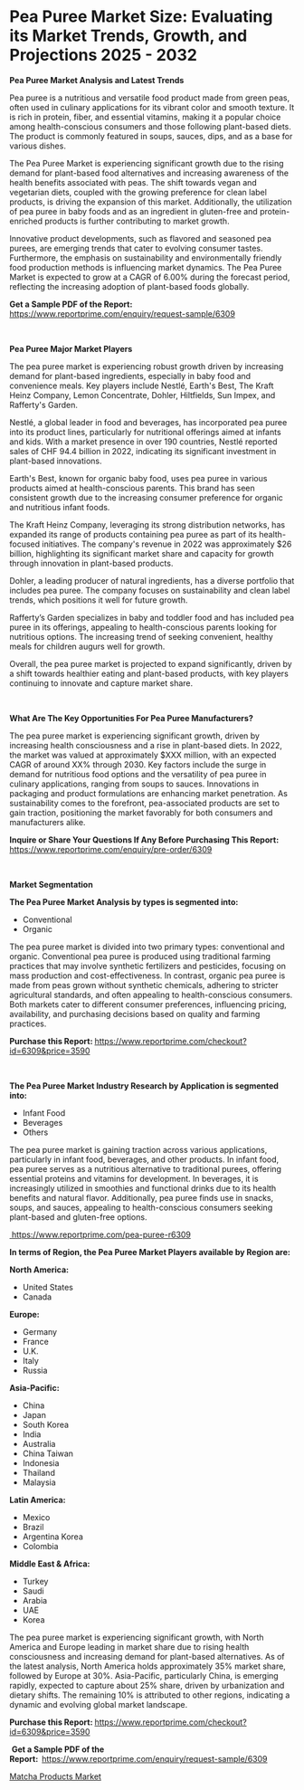 <p><h1>Pea Puree Market Size: Evaluating its Market Trends, Growth, and Projections 2025 - 2032</h1></p><p><strong>Pea Puree Market Analysis and Latest Trends</strong></p>
<p><p>Pea puree is a nutritious and versatile food product made from green peas, often used in culinary applications for its vibrant color and smooth texture. It is rich in protein, fiber, and essential vitamins, making it a popular choice among health-conscious consumers and those following plant-based diets. The product is commonly featured in soups, sauces, dips, and as a base for various dishes.</p><p>The Pea Puree Market is experiencing significant growth due to the rising demand for plant-based food alternatives and increasing awareness of the health benefits associated with peas. The shift towards vegan and vegetarian diets, coupled with the growing preference for clean label products, is driving the expansion of this market. Additionally, the utilization of pea puree in baby foods and as an ingredient in gluten-free and protein-enriched products is further contributing to market growth.</p><p>Innovative product developments, such as flavored and seasoned pea purees, are emerging trends that cater to evolving consumer tastes. Furthermore, the emphasis on sustainability and environmentally friendly food production methods is influencing market dynamics. The Pea Puree Market is expected to grow at a CAGR of 6.00% during the forecast period, reflecting the increasing adoption of plant-based foods globally.</p></p>
<p><strong>Get a Sample PDF of the Report:&nbsp;</strong> <a href="https://www.reportprime.com/enquiry/request-sample/6309?utm_campaign=3542&utm_medium=2&utm_source=Github&utm_content=ia&utm_term=19032025&utm_id=pea-puree">https://www.reportprime.com/enquiry/request-sample/6309</a></p>
<p>&nbsp;</p>
<p><strong>Pea Puree Major Market Players</strong></p>
<p><p>The pea puree market is experiencing robust growth driven by increasing demand for plant-based ingredients, especially in baby food and convenience meals. Key players include Nestlé, Earth's Best, The Kraft Heinz Company, Lemon Concentrate, Dohler, Hiltfields, Sun Impex, and Rafferty's Garden.</p><p>Nestlé, a global leader in food and beverages, has incorporated pea puree into its product lines, particularly for nutritional offerings aimed at infants and kids. With a market presence in over 190 countries, Nestlé reported sales of CHF 94.4 billion in 2022, indicating its significant investment in plant-based innovations.</p><p>Earth's Best, known for organic baby food, uses pea puree in various products aimed at health-conscious parents. This brand has seen consistent growth due to the increasing consumer preference for organic and nutritious infant foods. </p><p>The Kraft Heinz Company, leveraging its strong distribution networks, has expanded its range of products containing pea puree as part of its health-focused initiatives. The company's revenue in 2022 was approximately $26 billion, highlighting its significant market share and capacity for growth through innovation in plant-based products.</p><p>Dohler, a leading producer of natural ingredients, has a diverse portfolio that includes pea puree. The company focuses on sustainability and clean label trends, which positions it well for future growth. </p><p>Rafferty’s Garden specializes in baby and toddler food and has included pea puree in its offerings, appealing to health-conscious parents looking for nutritious options. The increasing trend of seeking convenient, healthy meals for children augurs well for growth.</p><p>Overall, the pea puree market is projected to expand significantly, driven by a shift towards healthier eating and plant-based products, with key players continuing to innovate and capture market share.</p></p>
<p>&nbsp;</p>
<p><strong>What Are The Key Opportunities For Pea Puree Manufacturers?</strong></p>
<p><p>The pea puree market is experiencing significant growth, driven by increasing health consciousness and a rise in plant-based diets. In 2022, the market was valued at approximately $XXX million, with an expected CAGR of around XX% through 2030. Key factors include the surge in demand for nutritious food options and the versatility of pea puree in culinary applications, ranging from soups to sauces. Innovations in packaging and product formulations are enhancing market penetration. As sustainability comes to the forefront, pea-associated products are set to gain traction, positioning the market favorably for both consumers and manufacturers alike.</p></p>
<p><strong>Inquire or Share Your Questions If Any Before Purchasing This Report:</strong> <a href="https://www.reportprime.com/enquiry/pre-order/6309?utm_campaign=3542&utm_medium=2&utm_source=Github&utm_content=ia&utm_term=19032025&utm_id=pea-puree">https://www.reportprime.com/enquiry/pre-order/6309</a></p>
<p>&nbsp;</p>
<p><strong>Market Segmentation</strong></p>
<p><strong>The Pea Puree Market Analysis by types is segmented into:</strong></p>
<p><ul><li>Conventional</li><li>Organic</li></ul></p>
<p><p>The pea puree market is divided into two primary types: conventional and organic. Conventional pea puree is produced using traditional farming practices that may involve synthetic fertilizers and pesticides, focusing on mass production and cost-effectiveness. In contrast, organic pea puree is made from peas grown without synthetic chemicals, adhering to stricter agricultural standards, and often appealing to health-conscious consumers. Both markets cater to different consumer preferences, influencing pricing, availability, and purchasing decisions based on quality and farming practices.</p></p>
<p><strong>Purchase this Report:&nbsp;</strong><a href="https://www.reportprime.com/checkout?id=6309&price=3590&utm_campaign=3542&utm_medium=2&utm_source=Github&utm_content=ia&utm_term=19032025&utm_id=pea-puree">https://www.reportprime.com/checkout?id=6309&price=3590</a></p>
<p>&nbsp;</p>
<p><strong>The Pea Puree Market Industry Research by Application is segmented into:</strong></p>
<p><ul><li>Infant Food</li><li>Beverages</li><li>Others</li></ul></p>
<p><p>The pea puree market is gaining traction across various applications, particularly in infant food, beverages, and other products. In infant food, pea puree serves as a nutritious alternative to traditional purees, offering essential proteins and vitamins for development. In beverages, it is increasingly utilized in smoothies and functional drinks due to its health benefits and natural flavor. Additionally, pea puree finds use in snacks, soups, and sauces, appealing to health-conscious consumers seeking plant-based and gluten-free options.</p></p>
<p><a href="https://www.reportprime.com/pea-puree-r6309?utm_campaign=3542&utm_medium=2&utm_source=Github&utm_content=ia&utm_term=19032025&utm_id=pea-puree">&nbsp;https://www.reportprime.com/pea-puree-r6309</a></p>
<p><strong>In terms of Region, the Pea Puree Market Players available by Region are:</strong></p>
<p>
    <p> <strong> North America: </strong>
        <ul>
            <li>United States</li>
            <li>Canada</li>
        </ul>
        </p> 
    <p> <strong> Europe: </strong>
        <ul>
            <li>Germany</li>
            <li>France</li>
            <li>U.K.</li>
            <li>Italy</li>
            <li>Russia</li>
        </ul>
        </p> 
    <p> <strong> Asia-Pacific: </strong>
        <ul>
            <li>China</li>
            <li>Japan</li>
            <li>South Korea</li>
            <li>India</li>
            <li>Australia</li>
            <li>China Taiwan</li>
            <li>Indonesia</li>
            <li>Thailand</li>
            <li>Malaysia</li>
        </ul>
        </p> 
    <p> <strong> Latin America: </strong>
        <ul>
            <li>Mexico</li>
            <li>Brazil</li>
            <li>Argentina Korea</li>
            <li>Colombia</li>
        </ul>
        </p> 
    <p> <strong> Middle East & Africa: </strong>
        <ul>
            <li>Turkey</li>
            <li>Saudi</li>
            <li>Arabia</li>
            <li>UAE</li>
            <li>Korea</li>
        </ul>
    </p>
    </p>
<p><p>The pea puree market is experiencing significant growth, with North America and Europe leading in market share due to rising health consciousness and increasing demand for plant-based alternatives. As of the latest analysis, North America holds approximately 35% market share, followed by Europe at 30%. Asia-Pacific, particularly China, is emerging rapidly, expected to capture about 25% share, driven by urbanization and dietary shifts. The remaining 10% is attributed to other regions, indicating a dynamic and evolving global market landscape.</p></p>
<p><strong>Purchase this Report: </strong><a href="https://www.reportprime.com/checkout?id=6309&price=3590&utm_campaign=3542&utm_medium=2&utm_source=Github&utm_content=ia&utm_term=19032025&utm_id=pea-puree">https://www.reportprime.com/checkout?id=6309&price=3590</a></p>
<p>&nbsp;<strong>Get a Sample PDF of the Report:&nbsp;&nbsp;</strong><a href="https://www.reportprime.com/enquiry/request-sample/6309?utm_campaign=3542&utm_medium=2&utm_source=Github&utm_content=ia&utm_term=19032025&utm_id=pea-puree">https://www.reportprime.com/enquiry/request-sample/6309</a></p>
<p><strong></strong></p>
<p><p><a href="https://github.com/ugurgyuri/Market-Research-Report-List-1/blob/main/matcha-products-market.md?utm_campaign=3542&utm_medium=2&utm_source=Github&utm_content=ia&utm_term=19032025&utm_id=pea-puree">Matcha Products Market</a></p></p>